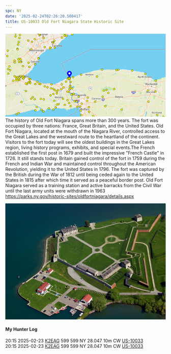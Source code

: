 ```yaml
---
spc: NY
date: '2025-02-24T02:26:20.500417'
title: US-10033 Old Fort Niagara State Historic Site
---
```


![pasted_image.png](/static/pasted_image_0125.png)
The history of Old Fort Niagara spans more than 300 years. The fort was occupied by three nations: France, Great Britain, and the United States. Old Fort Niagara, located at the mouth of the Niagara River, controlled access to the Great Lakes and the westward route to the heartland of the continent. Visitors to the fort today will see the oldest buildings in the Great Lakes region, living history programs, exhibits, and special events.The French established the first post in 1679 and built the impressive "French Castle" in 1726. It still stands today. Britain gained control of the fort in 1759 during the French and Indian War and maintained control throughout the American Revolution, yielding it to the United States in 1796. The fort was captured by the British during the War of 1812 until being ceded again to the United States in 1815 after which time it served as a peaceful border post. Old Fort Niagara served as a training station and active barracks from the Civil War until the last army units were withdrawn in 1963
https://parks.ny.gov/historic-sites/oldfortniagara/details.aspx

![pasted_image001.png](/static/pasted_image001_0106.png)




#### My Hunter Log
20:15    2025-02-23    [K2EAG](https://qrz.com/db/K2EAG)    599    599    NY    28.047    10m    CW    [US-10033](https://pota.app/#/park/US-10033)
<BR>20:15	2025-02-23	[K2EAG](https://qrz.com/db/K2EAG)	599	599	NY	28.047	10m	CW	[US-10033](https://pota.app/#/park/US-10033)